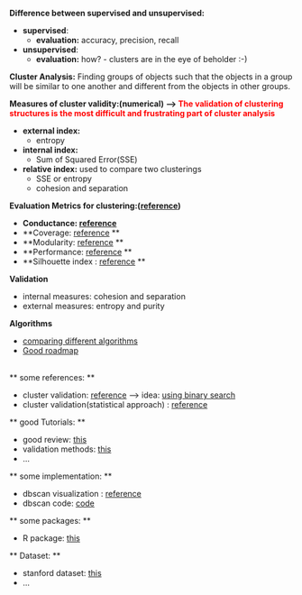 <b>Difference between supervised and unsupervised:</b>

* **supervised**:
	- **evaluation:** accuracy, precision, recall
* **unsupervised**:
	- **evaluation:** how? - clusters are in the eye of beholder :-)

**Cluster Analysis:** Finding groups of objects such that the objects in a group will be similar to one another and different from the objects in other groups.

**Measures of cluster validity:(numerical) --> <span style="color:red">The validation of clustering structures is the most difficult and frustrating part of cluster analysis </span>**

* **external index:**
	- entropy
* **internal index:**
	- Sum of Squared Error(SSE)
* <b>relative index:</b> used to compare two clusterings
	- SSE or entropy
	- cohesion and separation

**Evaluation Metrics for clustering:(<a href="">reference</a>)**

 * **Conductance: <a href="">reference</a>** 
 * **Coverage: <a href="">reference</a> **
 * **Modularity: <a href="">reference</a> **
 * **Performance: <a href="">reference</a> **
 * **Silhouette index : <a href="http://scikit-learn.org/stable/auto_examples/cluster/plot_kmeans_silhouette_analysis.html">reference</a> **

<b>Validation</b>

 * internal measures: cohesion and separation <br>
 * external measures: entropy and purity <br>

<b>Algorithms</b>

 * <a href="http://scikit-learn.org/stable/auto_examples/cluster/plot_cluster_comparison.html#example-cluster-plot-cluster-comparison-py">comparing different algorithms</a>
 * <a href="http://papers.nips.cc/paper/2388-learning-spectral-clustering.pdf">Good roadmap</a> <br><br>

** some references: **

 * cluster validation: <a href="http://www.cs.kent.edu/~jin/DM08/ClusterValidation.pdf">reference</a>  --> idea: <u>using binary search</u> <br>
 * cluster validation(statistical approach) : <a href="http://web.itu.edu.tr/sgunduz/courses/verimaden/paper/validity_survey.pdf">reference</a> <br>


** good Tutorials: **

 * good review: <a href="http://www.cs.kent.edu/~jin/DM08/cluster.pdf">this</a> <br>
 * validation methods: <a href="http://www.cs.kent.edu/~jin/DM08/ClusterValidation.pdf">this</a><br>
 * ...



** some implementation: **
 
 * dbscan visualization : <a href="http://www.naftaliharris.com/blog/visualizing-dbscan-clustering/">reference</a> <br>
 * dbscan code: <a href="http://scikit-learn.org/stable/auto_examples/cluster/plot_dbscan.html">code</a>


** some packages: **

 * R package: <a href="https://cran.r-project.org/web/packages/clValid/vignettes/clValid.pdf">this</a> <br>

** Dataset: **

 * stanford dataset: <a href="http://snap.stanford.edu/data/">this</a><br>
 * ...


